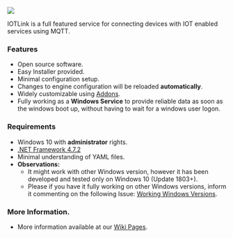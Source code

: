![](https://gitlab.com/iotlink/iotlink/raw/develop/Assets/icons/application.ico)

IOTLink is a full featured service for connecting devices with IOT enabled services using MQTT. 

### Features

- Open source software.
- Easy Installer provided.
- Minimal configuration setup.
- Changes to engine configuration will be reloaded **automatically**.
- Widely customizable using [Addons](addons).
- Fully working as a **Windows Service** to provide reliable data as soon as the windows boot up, without having to wait for a windows user logon.

### Requirements

- Windows 10 with **administrator** rights.
- [.NET Framework 4.7.2](https://dotnet.microsoft.com/download/dotnet-framework/net472)
- Minimal understanding of YAML files.
- **Observations:**
  - It might work with other Windows version, however it has been developed and tested only on Windows 10 (Update 1803+).
  - Please if you have it fully working on other Windows versions, inform it commenting on the following Issue: [Working Windows Versions](#2).

### More Information.

- More information available at our [Wiki Pages](https://gitlab.com/iotlink/iotlink/wikis/).